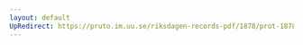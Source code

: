 ```yaml
---
layout: default
UpRedirect: https://pruto.im.uu.se/riksdagen-records-pdf/1878/prot-1878--ak--001/prot-1878--ak--001_007.pdf
---
```

